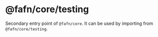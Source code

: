 # @fafn/core/testing

Secondary entry point of `@fafn/core`. It can be used by importing from `@fafn/core/testing`.
